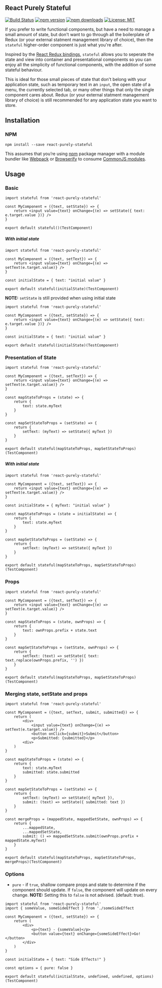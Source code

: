 React Purely Stateful
---------------------
[![Build Status](https://img.shields.io/travis/mpeyper/react-purely-stateful/master.svg?style=flat-square)](https://travis-ci.org/mpeyper/react-purely-stateful) 
[![npm version](https://img.shields.io/npm/v/react-purely-stateful.svg?style=flat-square)](https://www.npmjs.com/package/react-purely-stateful) 
[![npm downloads](https://img.shields.io/npm/dm/react-purely-stateful.svg?style=flat-square)](https://www.npmjs.com/package/react-purely-stateful)
[![License: MIT](https://img.shields.io/npm/l/react-purely-stateful.svg?style=flat-square)](LICENSE.md)

If you prefer to write functional components, but have a need to manage a small amount of state, but don't want to go through all the boilerplate of Redux (or your external statment management library of choice), then the `stateful` higher-order component is just what you're after.

Inspired by the [React Redux bindings](https://github.com/reactjs/react-redux), `stateful` allows you to seperate the state and view into container and presentational components so you can enjoy all the simplicity of functional components, with the addition of some stateful behaviour.

This is ideal for those small pieces of state that don't belong with your application state, such as temporary text in an `input`, the open state of a menu, the currently selected tab, or many other things that only the single component cares about.  Redux (or your external statment management library of choice) is still recommended for any application state you want to store.

## Installation

### NPM

```
npm install --save react-purely-stateful
```

This assumes that you’re using [npm](http://npmjs.com/) package manager with a module bundler like [Webpack](https://webpack.js.org/) or [Browserify](http://browserify.org/) to consume [CommonJS modules](http://webpack.github.io/docs/commonjs.html).

## Usage

### Basic

```
import stateful from 'react-purely-stateful'

const MyComponent = ({text, setState}) => {
    return <input value={text} onChange={(e) => setState({ text: e.target.value })} />
}

export default stateful()(TestComponent)
```

##### With initial state

```
import stateful from 'react-purely-stateful'

const MyComponent = ({text, setText}) => {
    return <input value={text} onChange={(e) => setText(e.target.value)} />
}

const initialState = { text: "initial value" }

export default stateful(initialState)(TestComponent)
```

**NOTE:** `setState` is still provided when using initial state

```
import stateful from 'react-purely-stateful'

const MyComponent = ({text, setState}) => {
    return <input value={text} onChange={(e) => setState({ text: e.target.value })} />
}

const initialState = { text: "initial value" }

export default stateful(initialState)(TestComponent)
```

### Presentation of State

```
import stateful from 'react-purely-stateful'

const MyComponent = ({text, setText}) => {
    return <input value={text} onChange={(e) => setText(e.target.value)} />
}

const mapStateToProps = (state) => {
    return {
        text: state.myText
    }
}

const mapSetStateToProps = (setState) => {
    return {
        setText: (myText) => setState({ myText })
    }
}

export default stateful(mapStateToProps, mapSetStateToProps)(TestComponent)
```

##### With initial state

```
import stateful from 'react-purely-stateful'

const MyComponent = ({text, setText}) => {
    return <input value={text} onChange={(e) => setText(e.target.value)} />
}

const initialState = { myText: "initial value" }

const mapStateToProps = (state = initialState) => {
    return {
        text: state.myText
    }
}

const mapSetStateToProps = (setState) => {
    return {
        setText: (myText) => setState({ myText })
    }
}

export default stateful(mapStateToProps, mapSetStateToProps)(TestComponent)
```

### Props

```
import stateful from 'react-purely-stateful'

const MyComponent = ({text, setText}) => {
    return <input value={text} onChange={(e) => setText(e.target.value)} />
}

const mapStateToProps = (state, ownProps) => {
    return {
        text: ownProps.prefix + state.text
    }
}

const mapSetStateToProps = (setState, ownProps) => {
    return {
        setText: (text) => setState({ text: text.replace(ownProps.prefix, '') })
    }
}

export default stateful(mapStateToProps, mapSetStateToProps)(TestComponent)
```

### Merging state, setState and props

```
import stateful from 'react-purely-stateful'

const MyComponent = ({text, setText, submit, submitted}) => {
    return (
        <div>
            <input value={text} onChange={(e) => setText(e.target.value)} />
            <button onClick={submit}>Submit</button>
            <p>Submitted: {submitted}</p>
        <div>
    )
}

const mapStateToProps = (state) => {
    return {
        text: state.myText
        submitted: state.submitted
    }
}

const mapSetStateToProps = (setState) => {
    return {
        setText: (myText) => setState({ myText }),
        submit: (text) => setState({ submitted: text })
    }
}

const mergeProps = (mappedState, mappedSetState, ownProps) => {
    return {
        ...mappedState,
        ...mappedSetState,
        submit: () => mappedSetState.submit(ownProps.prefix + mappedState.myText)
    }
}

export default stateful(mapStateToProps, mapSetStateToProps, mergeProps)(TestComponent)
```

### Options

- `pure` - if `true`, shallow compare props and state to determine if the component should update.  If `false`, the component will update on every change.  **NOTE:** Setting this to `false` is not advised. (default: true).

```
import stateful from 'react-purely-stateful'
import { someValue, someSideEffect } from './someSideEffect

const MyComponent = ({text, setState}) => {
    return (
        <div>
            <p>{text} - {someValue}</p>
            <button value={text} onChange={someSideEffect}>Go!</button>
        </div>
    )
}

const initialState = { text: "Side Effects!" }

const options = { pure: false }

export default stateful(initialState, undefined, undefined, options)(TestComponent)
```
